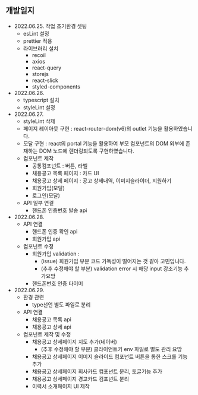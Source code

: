 ## 개발일지
 - 2022.06.25. 작업 초기환경 셋팅
   - esLint 설정
   - prettier 적용
   - 라이브러리 설치
     - recoil
     - axios
     - react-query
     - storejs
     - react-slick
     - styled-components
 - 2022.06.26. 
    - typescript 설치
    - styleLint 설정     
 - 2022.06.27.
    - styleLint 삭제
    - 페이지 레이아웃 구현 : react-router-dom(v6)의 outlet 기능을 활용하였습니다.
    - 모달 구현 : react의 portal 기능을 활용하여 부모 컴포넌트의 DOM 외부에 존재하는 DOM 노드에 렌더링되도록 구현하였습니다. 
    - 컴포넌트 제작
      - 공통컴포넌트 : 버튼, 라벨 
      - 채용공고 목록 페이지 : 카드 UI
      - 채용공고 상세 페이지 : 공고 상세내역, 이미지슬라이더, 지원하기
      - 회원가입(모달)
      - 로그인(모달)
    - API 일부 연결
      - 핸드폰 인증번호 발송 api
 - 2022.06.28.
    - API 연결
      - 핸드폰 인증 확인 api
      - 회원가입 api
    - 컴포넌트 수정
      - 회원가입 validation : 
        - (issue) 회원가입 부분 코드 가독성이 떨어지는 것 같아 고민입니다. 
        - (추후 수정해야 할 부분) validation error 시 해당 input 강조기능 추가요망
      - 핸드폰번호 인증 타이머
 - 2022.06.29.
    - 환경 관련
      - type선언 별도 파일로 분리
    - API 연결
      - 채용공고 목록 api
      - 채용공고 상세 api
    - 컴포넌트 제작 및 수정
      - 채용공고 상세페이지 지도 추가(네이버)
        - (추후 수정해야 할 부분) 클라이언트키 env 파일로 별도 관리 요망
      - 채용공고 상세페이지 이미지 슬라이드 컴포넌트 버튼을 통한 스크롤 기능 추가
      - 채용공고 상세페이지 회사카드 컴포넌트 분리, 토글기능 추가
      - 채용공고 상세페이지 경고카드 컴포넌트 분리
      - 이력서 소개페이지 UI 제작